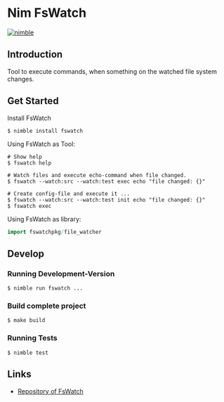 # Nim FsWatch

[![nimble](https://raw.githubusercontent.com/yglukhov/nimble-tag/master/nimble.png)](https://github.com/yglukhov/nimble-tag)



## Introduction

Tool to execute commands, when something on the watched file system changes.



## Get Started

Install FsWatch

   ```shell
   $ nimble install fswatch
   ```


Using FsWatch as Tool:

   ```shell
   # Show help
   $ fswatch help

   # Watch files and execute echo-command when file changed.
   $ fswatch --watch:src --watch:test exec echo "file changed: {}"

   # Create config-file and execute it ...
   $ fswatch --watch:src --watch:test init echo "file changed: {}"
   $ fswatch exec
   ```


Using FsWatch as library:

   ```nim
   import fswatchpkg/file_watcher

   ```

## Develop

### Running Development-Version

   ```shell
   $ nimble run fswatch ...
   ```


### Build complete project

   ```shell
   $ make build
   ```

### Running Tests

   ```shell
   $ nimble test
   ```



## Links

- [Repository of FsWatch](https://github.com/RaimundHuebel/fswatcher)
